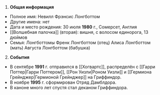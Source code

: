 1. **Общая информация**
 - Полное имя: Невилл Фрэнсис Лонгботтом
 - Другие имена: нет
 - Дата и место рождения: 30 июля **1980** г., Сомерсет, Англия
 - [[Волшебная палочка]] (вторая): вишня, с волосом единорога, 13 дюймов
 - Семья: Лонгботтомы
	Френк Лонгботтом (отец)
	Алиса Лонгботтом (мать)
	Августа Лонгботтом (бабушка)

2. **События**
 - В сентябре **1991** г. отправился в [[Хогвартс]], распределён с [[Гарри Поттер|Гарри Поттером]], [[Рон Уизли|Роном Уизли]] и [[Гермиона Грейнджер|Гермионой Грейнджер]] на Гриффиндор.
 - В ноябре **1995** г. сформирован Отряд Дамблдора.
 - В каноне много лет спустя стал деканом Гриффиндора.